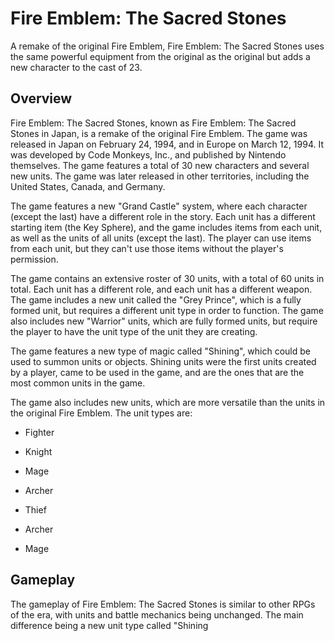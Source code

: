 # Fire Emblem: The Sacred Stones

A remake of the original Fire Emblem, Fire Emblem: The Sacred Stones uses the same powerful equipment from the original as the original but adds a new character to the cast of 23.

## Overview

Fire Emblem: The Sacred Stones, known as Fire Emblem: The Sacred Stones in Japan, is a remake of the original Fire Emblem. The game was released in Japan on February 24, 1994, and in Europe on March 12, 1994. It was developed by Code Monkeys, Inc., and published by Nintendo themselves. The game features a total of 30 new characters and several new units. The game was later released in other territories, including the United States, Canada, and Germany.

The game features a new "Grand Castle" system, where each character (except the last) have a different role in the story. Each unit has a different starting item (the Key Sphere), and the game includes items from each unit, as well as the units of all units (except the last). The player can use items from each unit, but they can't use those items without the player's permission.

The game contains an extensive roster of 30 units, with a total of 60 units in total. Each unit has a different role, and each unit has a different weapon. The game includes a new unit called the "Grey Prince", which is a fully formed unit, but requires a different unit type in order to function. The game also includes new "Warrior" units, which are fully formed units, but require the player to have the unit type of the unit they are creating.

The game features a new type of magic called "Shining", which could be used to summon units or objects. Shining units were the first units created by a player, came to be used in the game, and are the ones that are the most common units in the game.

The game also includes new units, which are more versatile than the units in the original Fire Emblem. The unit types are:

*   Fighter
*   Knight
*   Mage
*   Archer

*   Thief
*   Archer
*   Mage

## Gameplay

The gameplay of Fire Emblem: The Sacred Stones is similar to other RPGs of the era, with units and battle mechanics being unchanged. The main difference being a new unit type called "Shining